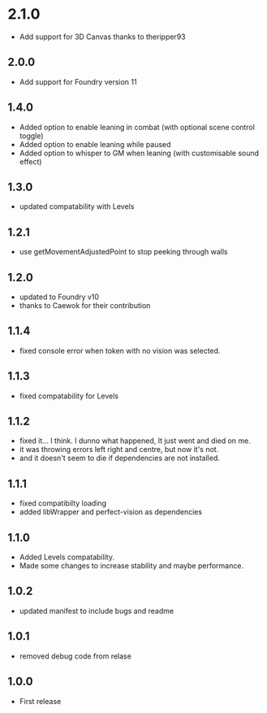 # 2.1.0
- Add support for 3D Canvas thanks to theripper93

## 2.0.0
- Add support for Foundry version 11

## 1.4.0
- Added option to enable leaning in combat (with optional scene control toggle)
- Added option to enable leaning while paused
- Added option to whisper to GM when leaning (with customisable sound effect)

## 1.3.0
- updated compatability with Levels

## 1.2.1
- use getMovementAdjustedPoint to stop peeking through walls

## 1.2.0
- updated to Foundry v10
- thanks to Caewok for their contribution

## 1.1.4
- fixed console error when token with no vision was selected.

## 1.1.3
- fixed compatability for Levels

## 1.1.2
- fixed it... I think. I dunno what happened, It just went and died on me.
- it was throwing errors left right and centre, but now it's not.
- and it doesn't seem to die if dependencies are not installed.

## 1.1.1
- fixed compatibilty loading
- added libWrapper and perfect-vision as dependencies

## 1.1.0
- Added Levels compatability.
- Made some changes to increase stability and maybe performance.

## 1.0.2
- updated manifest to include bugs and readme

## 1.0.1
- removed debug code from relase

## 1.0.0
- First release